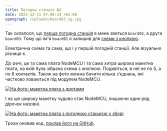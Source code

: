 ```yaml
---
title: Погодна станція №2
date: 2022-12-11 07:08:34 +02:00
opengraph: /uploads/board03_og.jpg
---
```


Так склалося, що [перша погодна станція][2] в мене зветься `board02`, а друга `board03`. Тому що ім'я `board01` я залишив для [схеми з кнопкою][1].

Електрична схема та сама, що і у першій погодній станції. Але візуально різниця є.

До речі, це та сама плата NodeMCU і та сама хитра широка макетна плата, на якій була зібрана схема з кнопкою. Подивіться, в неї не по 5, а по 6 контактів. Також на фото можна бачити кілька з'єднань, які частково ховаються під модулем NodeMCU.

<p markdown=0>
  <a href="/uploads/board03_base.webp" >
    <picture>
      <source srcset="/uploads/board03_base.webp" type="image/webp">
      <img src="/uploads/board03_base_small.jpg" alt="На фото: макетна плата з дротами">
    </picture>
  </a>
</p>

І на цю широку макетку чудово стає NodeMCU, лишаючи один ряд дірочок назовні.

<p markdown=0>
  <a href="/uploads/board03.webp" >
    <picture>
      <source srcset="/uploads/board03.webp" type="image/webp">
      <img src="/uploads/board03_small.jpg" alt="На фото: макетна плата з погодною станцією у зборі">
    </picture>
  </a>
</p>

Трохи оновив код, [поклав його на GitHub][3].

[1]: /2022/11/14/micropython-on-esp8266.html
[2]: /2022/12/04/weather-station.html
[3]: https://github.com/kastaneda/mpy_sandbox/tree/master/weather
